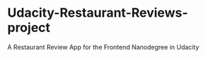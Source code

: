 # Udacity-Restaurant-Reviews-project
A Restaurant Review App for the Frontend Nanodegree in Udacity

